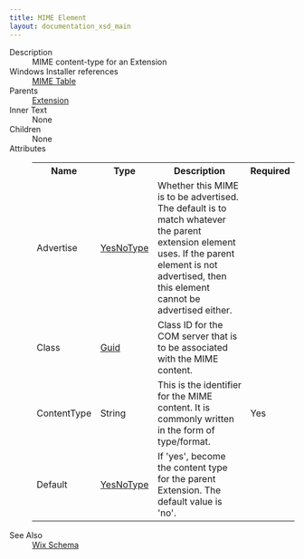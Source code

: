 ```yaml
---
title: MIME Element
layout: documentation_xsd_main
---
```

<dl>
  <dt>Description</dt>
  <dd>                 MIME content-type for an Extension             </dd>
  <dt>Windows Installer references</dt>
  <dd>
    <a href="http://msdn.microsoft.com/library/aa370035.aspx" target="_blank">MIME Table</a>
  </dd>
  <dt>Parents</dt>
  <dd>
    <a href="../wix/extension">Extension</a>
  </dd>
  <dt>Inner Text</dt>
  <dd>None</dd>
  <dt>Children</dt>
  <dd>None</dd>
  <dt>Attributes</dt>
  <dd>
    <table cellspacing="0" cellpadding="0" class="schema">
      <tr>
        <th width="15%">Name</th>
        <th width="15%">Type</th>
        <th width="65%">Description</th>
        <th width="15%">Required</th>
      </tr>
      <tr>
        <td>Advertise</td>
        <td><a href="../wix/simple_type_yesnotype">YesNoType</a></td>
        <td>Whether this MIME is to be advertised. The default is to match whatever the parent extension element uses.  If the parent element is not advertised, then this element cannot be advertised either.</td>
        <td>&nbsp;</td>
      </tr>
      <tr>
        <td>Class</td>
        <td><a href="../wix/simple_type_guid">Guid</a></td>
        <td>Class ID for the COM server that is to be associated with the MIME content.</td>
        <td>&nbsp;</td>
      </tr>
      <tr>
        <td>ContentType</td>
        <td>String</td>
        <td>This is the identifier for the MIME content.  It is commonly written in the form of type/format.</td>
        <td>Yes</td>
      </tr>
      <tr>
        <td>Default</td>
        <td><a href="../wix/simple_type_yesnotype">YesNoType</a></td>
        <td>If 'yes', become the content type for the parent Extension.  The default value is 'no'.</td>
        <td>&nbsp;</td>
      </tr>
    </table>
  </dd>
  <dt>See Also</dt>
  <dd>
    <a href="../wix">Wix Schema</a>
  </dd>
</dl>
